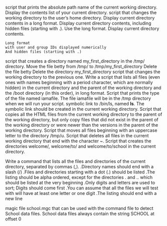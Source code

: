 script that prints the absolute path name of the current working directory.
Display the contents list of your current directory.
script that changes the working directory to the user’s home directory.
Display current directory contents in a long format.
Display current directory contents, including hidden files (starting with .). Use the long format.
Display current directory contents.
	
    Long format
    with user and group IDs displayed numerically
    And hidden files (starting with .)

script that creates a directory named my_first_directory in the /tmp/ directory.
Move the file betty from /tmp/ to /tmp/my_first_directory
Delete the file betty 
Delete the directory my_first_directory 
script that changes the working directory to the previous one.
Write a script that lists all files (even ones with names beginning with a period character, which are normally hidden) in the current directory and the parent of the working directory and the /boot directory (in this order), in long format.
Script that prints the type of the file named iamafile. The file iamafile will be in the /tmp directory when we will run your script.
 symbolic link to /bin/ls, named __ls__. The symbolic link should be created in the current working directory.
Script that copies all the HTML files from the current working directory to the parent of the working directory, but only copy files that did not exist in the parent of the working directory or were newer than the versions in the parent of the working directory.
Script that moves all files beginning with an uppercase letter to the directory /tmp/u.
Script that deletes all files in the current working directory that end with the character ~.
Script that creates the directories welcome/, welcome/to/ and welcome/to/school in the current directory.


Write a command that lists all the files and directories of the current directory, separated by commas (,).
	.Directory names should end with a slash (/)
	.Files and directories starting with a dot (.) should be listed
	.The listing should be alpha ordered, except for the directories . and .. which should be listed at the very beginning
	.Only digits and letters are used to sort; Digits should come first
	.You can assume that all the files we will test with will have at least one letter or one digit
	.The listing should end with a new line

magic file school.mgc that can be used with the command file to detect School data files. School data files always contain the string SCHOOL at offset 0
